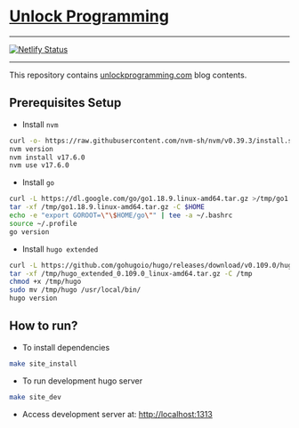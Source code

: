 # [Unlock Programming](https://unlockprogramming.com)

---

[![Netlify Status](https://api.netlify.com/api/v1/badges/02a40afc-0c92-411b-8015-333f0bf62121/deploy-status)](https://app.netlify.com/sites/unlockprogramming/deploys)

---

This repository contains [unlockprogramming.com](https://unlockprogramming.com) blog contents.

## Prerequisites Setup

* Install `nvm`

```bash
curl -o- https://raw.githubusercontent.com/nvm-sh/nvm/v0.39.3/install.sh | bash
nvm version
nvm install v17.6.0
nvm use v17.6.0
```

* Install `go`

```bash
curl -L https://dl.google.com/go/go1.18.9.linux-amd64.tar.gz >/tmp/go1.18.9.linux-amd64.tar.gz
tar -xf /tmp/go1.18.9.linux-amd64.tar.gz -C $HOME
echo -e "export GOROOT=\"\$HOME/go\"" | tee -a ~/.bashrc
source ~/.profile
go version
```

* Install `hugo extended`

```bash
curl -L https://github.com/gohugoio/hugo/releases/download/v0.109.0/hugo_extended_0.109.0_linux-amd64.tar.gz >/tmp/hugo_extended_0.109.0_linux-amd64.tar.gz
tar -xf /tmp/hugo_extended_0.109.0_linux-amd64.tar.gz -C /tmp
chmod +x /tmp/hugo
sudo mv /tmp/hugo /usr/local/bin/
hugo version
```

## How to run?

* To install dependencies

```bash
make site_install
```

* To run development hugo server

```bash
make site_dev 
```

* Access development server at: [http://localhost:1313](http://localhost:1313)
